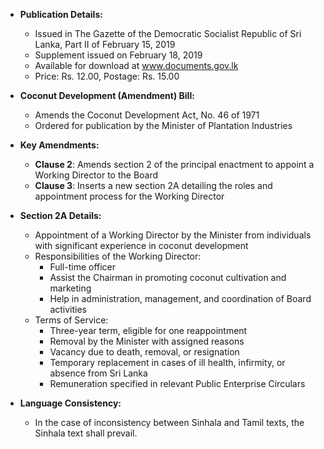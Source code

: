 - **Publication Details:**
  - Issued in The Gazette of the Democratic Socialist Republic of Sri Lanka, Part II of February 15, 2019
  - Supplement issued on February 18, 2019
  - Available for download at www.documents.gov.lk
  - Price: Rs. 12.00, Postage: Rs. 15.00

- **Coconut Development (Amendment) Bill:**
  - Amends the Coconut Development Act, No. 46 of 1971
  - Ordered for publication by the Minister of Plantation Industries

- **Key Amendments:**
  - **Clause 2**: Amends section 2 of the principal enactment to appoint a Working Director to the Board
  - **Clause 3**: Inserts a new section 2A detailing the roles and appointment process for the Working Director

- **Section 2A Details:**
  - Appointment of a Working Director by the Minister from individuals with significant experience in coconut development
  - Responsibilities of the Working Director:
    - Full-time officer
    - Assist the Chairman in promoting coconut cultivation and marketing
    - Help in administration, management, and coordination of Board activities
  - Terms of Service:
    - Three-year term, eligible for one reappointment
    - Removal by the Minister with assigned reasons
    - Vacancy due to death, removal, or resignation
    - Temporary replacement in cases of ill health, infirmity, or absence from Sri Lanka
    - Remuneration specified in relevant Public Enterprise Circulars

- **Language Consistency:**
  - In the case of inconsistency between Sinhala and Tamil texts, the Sinhala text shall prevail.